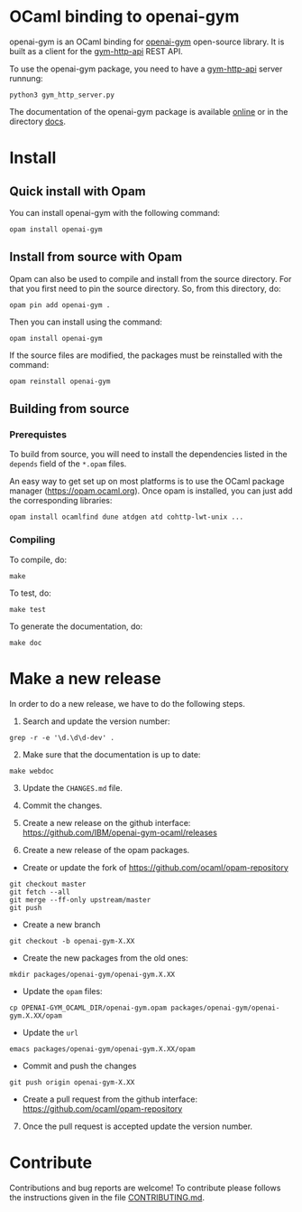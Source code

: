 # OCaml binding to openai-gym

openai-gym is an OCaml binding for [openai-gym](https://github.com/openai/gym)
open-source library. It is built as a client for the [gym-http-api](https://github.com/openai/gym-http-api) REST API.

To use the openai-gym package, you need to have a [gym-http-api](https://github.com/openai/gym-http-api) server runnung:
```
python3 gym_http_server.py
```

The documentation of the openai-gym package is available [online](https://ibm.github.io/openai-gym-ocaml/) or in the directory [docs](./docs).

# Install

## Quick install with Opam

You can install openai-gym with the following command:
```
opam install openai-gym
```


## Install from source with Opam

Opam can also be used to compile and install from the source
directory. For that you first need to pin the source directory.
So, from this directory, do:
```
opam pin add openai-gym .
```

Then you can install using the command:
```
opam install openai-gym
```

If the source files are modified, the packages must be reinstalled
with the command:
```
opam reinstall openai-gym
```


## Building from source
### Prerequistes

To build from source, you will need to install the dependencies
listed in the `depends` field of the `*.opam` files.

An easy way to get set up on most platforms is to use the OCaml
package manager (https://opam.ocaml.org). Once opam is installed, you
can just add the corresponding libraries:
```
opam install ocamlfind dune atdgen atd cohttp-lwt-unix ...
```

### Compiling

To compile, do:

```
make
```

To test, do:
```
make test
```

To generate the documentation, do:
```
make doc
```

# Make a new release

In order to do a new release, we have to do the following steps.

1. Search and update the version number:
```
grep -r -e '\d.\d\d-dev' .
```

2. Make sure that the documentation is up to date:
```
make webdoc
```

3. Update the `CHANGES.md` file.

4. Commit the changes.

5. Create a new release on the github interface:
   https://github.com/IBM/openai-gym-ocaml/releases

6. Create a new release of the opam packages.
  - Create or update the fork of https://github.com/ocaml/opam-repository
```
git checkout master
git fetch --all
git merge --ff-only upstream/master
git push
```
  - Create a new branch
```
git checkout -b openai-gym-X.XX
```
  - Create the new packages from the old ones:
```
mkdir packages/openai-gym/openai-gym.X.XX
```
  - Update the `opam` files:
```
cp OPENAI-GYM_OCAML_DIR/openai-gym.opam packages/openai-gym/openai-gym.X.XX/opam
```
  - Update the `url`
```
emacs packages/openai-gym/openai-gym.X.XX/opam
```
  - Commit and push the changes
```
git push origin openai-gym-X.XX
```
  - Create a pull request from the github interface:
	https://github.com/ocaml/opam-repository

7. Once the pull request is accepted update the version number.


# Contribute

Contributions and bug reports are welcome!
To contribute please follows the instructions given in the file [CONTRIBUTING.md](./CONTRIBUTING.md).

